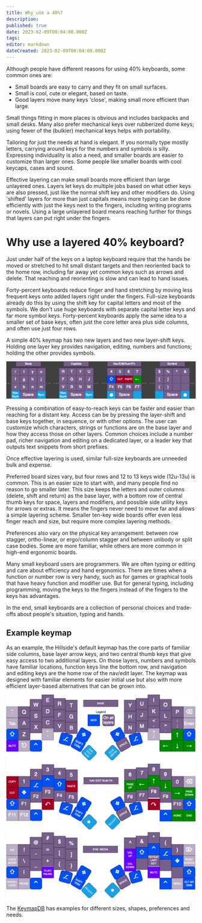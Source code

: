 ```yaml
---
title: Why use a 40%?
description: 
published: true
date: 2023-02-09T00:04:00.000Z
tags: 
editor: markdown
dateCreated: 2023-02-09T00:04:00.000Z
---
```



Although people have different reasons for using 40% keyboards, some common ones are:

- Small boards are easy to carry and they fit on small surfaces.
- Small is cool, cute or elegant, based on taste.
- Good layers move many keys 'close', making small more efficient than large.

Small things fitting in more places is obvious and includes backpacks and small desks.
Many also prefer mechanical keys over rubberized dome keys;
  using fewer of the (bulkier) mechanical keys helps with portability.

Tailoring for just the needs at hand is elegant. 
If you normally type mostly letters, carrying around keys for the numbers and symbols is silly. 
Expressing individuality is also a need, and smaller boards are easier to customize than larger ones.
Some people like smaller boards with cool keycaps, cases and sound.

Effective layering can make small boards more efficient 
  than large unlayered ones.
Layers let keys do multiple jobs based on what other keys are also pressed, 
  just like the normal shift key and other modifiers do.
Using 'shifted' layers for more than just capitals means more typing can be done efficiently 
  with just the keys next to the fingers, including writing programs or novels.
Using a large unlayered board means reaching further for things 
  that layers can put right under the fingers.


# Why use a layered 40% keyboard?

Just under half of the keys on a laptop keyboard require that the hands be moved or stretched 
  to hit small distant targets and then reoriented back to the home row, including far away yet common keys such as arrows and delete.
That reaching and reorienting is slow and can lead to hand issues.

Forty-percent keyboards reduce finger and hand stretching by moving less frequent keys 
  onto added layers right under the fingers. 
Full-size keyboards already do this by using the shift key 
  for capital letters and most of the symbols. 
We don't use huge keyboards with separate capital letter keys and far more symbol keys. 
Forty-percent keyboards apply the same idea to a smaller set of base keys, 
  often just the core letter area plus side columns, and often use just four rows.

A simple 40% keymap has two new layers and two new layer-shift keys. 
Holding one layer key provides navigation, editing, numbers and functions; 
  holding the other provides symbols.

![layer shift example](image/layers_snip.drawio.png)

Pressing a combination of easy-to-reach keys can be faster and easier 
  than reaching for a distant key. 
Access can be by pressing the layer-shift and base keys together, 
  in sequence, or with other options. 
The user can customize which characters, strings or functions are 
  on the base layer and how they access those on other layers. 
Common choices include a number pad, 
  richer navigation and editing on a dedicated layer, 
  or a leader key that outputs text snippets from short prefixes.

Once effective layering is used, 
  similar full-size keyboards are unneeded bulk and expense.

Preferred board sizes vary, but four rows and 12 to 13 keys wide (12u-13u) is common. 
This is an easier size to start with, and many people find no reason to go smaller later. 
This size keeps the letters and outer columns (delete, shift and return) as the base layer,
  with a bottom row of central thumb keys for space, layers and modifiers, 
  and possible side utility keys for arrows or extras. 
It means the fingers never need to move far and allows a simple layering scheme. 
Smaller ten-key wide boards offer even less finger reach and size, 
  but require more complex layering methods.  

Preferences also vary on the physical key arrangement: 
  between row stagger, ortho-linear, or ergo/column stagger
  and between unibody or split case bodies.
Some are more familiar, 
  while others are more common in high-end ergonomic boards.

Many small keyboard users are programmers. 
We are often typing or editing and care about efficiency and hand ergonomics. 
There are times when a function or number row is very handy, 
such as for games or graphical tools that have heavy function and modifier use. 
But for general typing, including programming, moving the keys to the fingers 
  instead of the fingers to the keys has advantages.

In the end,
  small keyboards are a collection of personal choices and trade-offs
  about people's situation, typing and hands.

## Example keymap

As an example, the Hillside's default keymap has the core parts of familiar side columns, 
  base layer arrow keys, 
  and two central thumb keys that give easy access to two additional layers.
On those layers, numbers and symbols have familiar locations,
  function keys line the bottom row, and navigation 
  and editing keys are the home row of the nav/edit layer. 
The keymap was designed with familiar elements for easier initial use 
  but also with more efficient layer-based alternatives that can be grown into. 

<img src="image/hillside_keymap.png" width=700>

The [KeymapDB](https://keymapdb.com/) has examples for different sizes, shapes, preferences and needs.
